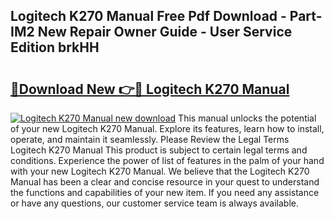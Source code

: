 ## Logitech K270 Manual Free Pdf Download - Part-IM2 New Repair Owner Guide - User Service Edition brkHH

# <h2><a href="http://bc22238.oget.top/?id=Logitech+K270+Manual">🔗Download New 👉🔴 Logitech K270 Manual</a></h2>

[![Logitech K270 Manual new download](https://i.imgur.com/5g1atiW.png)](http://bc22238.oget.top/?id=Logitech+K270+Manual)
This manual unlocks the potential of your new Logitech K270 Manual. Explore its features, learn how to install, operate, and maintain it seamlessly. Please Review the Legal Terms Logitech K270 Manual This product is subject to certain legal terms and conditions. Experience the power of list of features in the palm of your hand with your new Logitech K270 Manual. We believe that the Logitech K270 Manual has been a clear and concise resource in your quest to understand the functions and capabilities of your new item. If you need any assistance or have any questions, our customer service team is always available.
